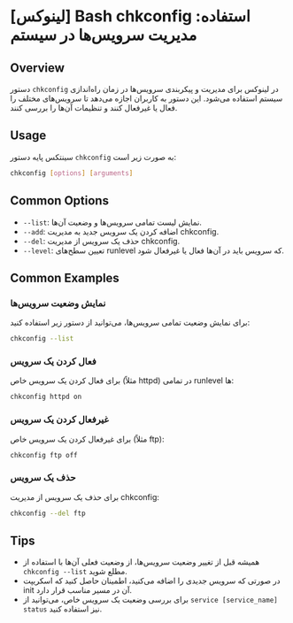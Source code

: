 # [لینوکس] Bash chkconfig استفاده: مدیریت سرویس‌ها در سیستم

## Overview
دستور `chkconfig` در لینوکس برای مدیریت و پیکربندی سرویس‌ها در زمان راه‌اندازی سیستم استفاده می‌شود. این دستور به کاربران اجازه می‌دهد تا سرویس‌های مختلف را فعال یا غیرفعال کنند و تنظیمات آن‌ها را بررسی کنند.

## Usage
سینتکس پایه دستور `chkconfig` به صورت زیر است:

```bash
chkconfig [options] [arguments]
```

## Common Options
- `--list`: نمایش لیست تمامی سرویس‌ها و وضعیت آن‌ها.
- `--add`: اضافه کردن یک سرویس جدید به مدیریت chkconfig.
- `--del`: حذف یک سرویس از مدیریت chkconfig.
- `--level`: تعیین سطح‌های runlevel که سرویس باید در آن‌ها فعال یا غیرفعال شود.

## Common Examples
### نمایش وضعیت سرویس‌ها
برای نمایش وضعیت تمامی سرویس‌ها، می‌توانید از دستور زیر استفاده کنید:

```bash
chkconfig --list
```

### فعال کردن یک سرویس
برای فعال کردن یک سرویس خاص (مثلاً httpd) در تمامی runlevel ها:

```bash
chkconfig httpd on
```

### غیرفعال کردن یک سرویس
برای غیرفعال کردن یک سرویس خاص (مثلاً ftp):

```bash
chkconfig ftp off
```

### حذف یک سرویس
برای حذف یک سرویس از مدیریت chkconfig:

```bash
chkconfig --del ftp
```

## Tips
- همیشه قبل از تغییر وضعیت سرویس‌ها، از وضعیت فعلی آن‌ها با استفاده از `chkconfig --list` مطلع شوید.
- در صورتی که سرویس جدیدی را اضافه می‌کنید، اطمینان حاصل کنید که اسکریپت init آن در مسیر مناسب قرار دارد.
- برای بررسی وضعیت یک سرویس خاص، می‌توانید از `service [service_name] status` نیز استفاده کنید.